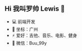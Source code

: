
<!--
**luoshuai990529/luoshuai990529** is a ✨ _special_ ✨ repository because its `README.md` (this file) appears on your GitHub profile.

Here are some ideas to get you started:

- 🔭 I’m currently working on ...
- 🌱 I’m currently learning ...
- 👯 I’m looking to collaborate on ...
- 🤔 I’m looking for help with ...
- 💬 Ask me about ...
- 📫 How to reach me: ...
- 😄 Pronouns: ...
- ⚡ Fun fact: ...
-->
## Hi 我叫罗帅 Lewis 👋

- 💻 前端开发 
- 🌱 坐标：广州
- ⚡ 爱好：吉他、音乐、电影、健身
- 💬 微信：Buu_99y
